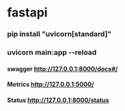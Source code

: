 # fastapi

### pip install "uvicorn[standard]"
### uvicorn main:app --reload

#### swagger http://127.0.0.1:8000/docs#/
#### Metrics http://127.0.0.1:5000/
#### Status http://127.0.0.1:8000/status
